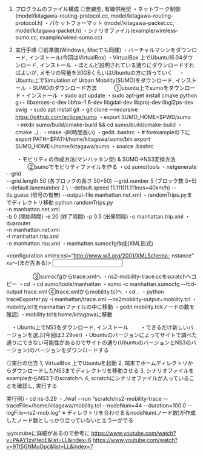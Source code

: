 1. プログラムのファイル構成
◎無線型, 有線併用型
・ネットワーク制御(model/kitagawa-routing-protocol.cc, model/kitagawa-routing-protocol.h)
・パケットフォーマット (model/kitagawa-packet.cc, model/kitagawa-packet.h)
・シナリオファイル(example/wireless-sumo.cc, example/wired-sumo.cc)


2. 実行手順
◎前準備(Windows, Macでも同様)
  ・バーチャルマシンをダウンロード, インストール(今回はVirtualBox)
  ・VirtualBox 上でUbuntu16.04ダウンロード, インストール
・ほとんど説明されている通りにダウンロードすればよいが, メモリの容量を30GBくらいはUbuntuの方に持っていく
　・Ubuntu上でSimulation of Urban Mobility(SUMO)をダウンロード, インストール
    ・SUMOのダウンロード方法
　　　①ubuntu上でsumoをダウンロード・インストール
・sudo apt update
・sudo apt-get install cmake python g++ libxerces-c-dev libfox-1.6-dev libgdal-dev libproj-dev libgl2ps-dev swig
・sudo apt install git
・git clone —recursive https://github.com/eclipse/sumo
・export SUMO_HOME=$PWD/sumo
・mkdir sumo/build/cmake-build && cd sumo/build/cmake-build
・cmake ../..
・make -j8(時間長い)
・gedit .bashrc
・# forexampleの下に
export PATH=$PATH/home/kitagawa/sumo/bin
export SUMO_HOME=/home/kitagawa/sumo
・source .bashrc

　　・モビリティの作成方法(マンハッタン型) & SUMO->NS3変換方法
　　　　②sumoでモビリティファイルを作る
・cd sumo/tools
・netgenerate --grid \
--grid.length 50 \(各ブロックの長さ 50×50)
--grid.number 5 \(ブロック数 5×5)
--default.lanenumber 2 \ 
--default.speed 11.111(11.111m/s=40km/h)
--tls.guess \(信号の有無)
--output-file manhattan.net.xml
・randomTrips.pyまでディレクトリ移動
python randomTrips.py \
-n manhattan.net.xml \
-b 0 \(開始時間)
-e 20 \(終了時間)
-p 0.5 \(出発間隔)
-o manhattan.trip.xml
・duarouter \
-n manhattan.net.xml \
-t manhattan.trip.xml \
-o manhattan.rou.xml
・manhattan.sumocfg作成(XML形式)
<?xml version=“1.0” encoding=“iso-8859-1”?>
<configuration xmins:xsi=“http://www.w3.org/2001/XMLSchema-
nstance” xs〜(まだ先ある)>
<input>
<net-file value=“manhattan.net.xml”/>
<route-files value=“manhattan.rou.xml”/>
</input>
<time>
<begin value=“0”/>
<end value=“20”/>
</time>
</configuration>

　　　　　③sumocfgからtrace.xmlへ
・ns2-mobility-trace.ccをscratchへコピー
・cd
・cd sumo/tools/manhattan
・sumo -c manhattan.sumocfg --fcd-output trace.xml
④trace.xmlからmobility.tclへ
・cd ..
・python traceExporter.py -i manhattan/trace.xml --ns2mobility-output=mobility.tcl
・mobility.tclをmanhattanファイルの中に移動
・gedit mobility.tcl(ノードの数を確認)
・mobility.tclをhome/kitagawaに移動

　・Ubuntu上でNS3をダウンロード, インストール
　　・できるだけ新しいバージョンを選ぶ(今回は3.29ver)
    ・Ubuntuのバージョンによってサイトで調べた通りにできない可能性があるのでサイトの通り(UbuntuのバージョンとNS3のバージョン)のバージョンをダウンロードする

◎実行の仕方
1, VirtualBox 上でUbuntuを起動
2, 端末でホームディレクトリからダウンロードしたNS3までディレクトリを移動させる
3, シナリオファイルをexampleからNS3下のscratchへ
4, scratchにシナリオファイルが入っていることを確認し, 実行する

実行例)・cd ns-3.29
・./waf --run “scratch/ns2-mobility-trace --traceFile=/home/kitagawa/mobility.tcl --nodeNum=44 --duration=100.0 --logFile=ns2-mob.log”
※	ディレクトリを合わせる＆nodeNum(ノード数)が作成したノード数としっかり合っていないとエラーがでる

◎youtubeに詳細があるので参考に
https://www.youtube.com/watch?v=PAAY1zvHeoE&list=LL&index=6
https://www.youtube.com/watch?v=9Tt5GNMuOpc&list=LL&index=7
